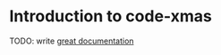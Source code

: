 # Introduction to code-xmas

TODO: write [great documentation](http://jacobian.org/writing/what-to-write/)
